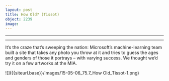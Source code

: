```yaml
---
layout: post
title: How Old? (Tissot)
object: 2239
image: 
---
```

****

****

It’s the craze that’s sweeping the nation: Microsoft’s machine-learning team built a site that takes any photo you throw at it and tries to guess the ages and genders of those it portrays – with varying success. We thought we’d try it on a few artworks at the MIA.

![]({{siteurl.base}}/images/15-05-06_75.7_How Old_Tissot-1.png)
